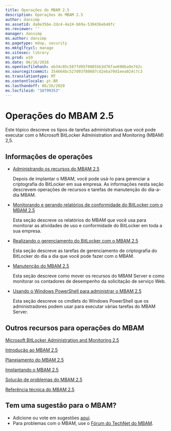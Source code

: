 ```yaml
---
title: Operações do MBAM 2.5
description: Operações do MBAM 2.5
author: dansimp
ms.assetid: da0e35be-2dc4-4a24-b69a-530436eb48fc
ms.reviewer: ''
manager: dansimp
ms.author: dansimp
ms.pagetype: mdop, security
ms.mktglfcycl: manage
ms.sitesec: library
ms.prod: w10
ms.date: 06/16/2016
ms.openlocfilehash: eb34c05c587fd95f08055b3d76fae690ba9e742c
ms.sourcegitcommit: 354664bc527d93f80687cd2eba70d1eea024c7c3
ms.translationtype: MT
ms.contentlocale: pt-BR
ms.lasthandoff: 06/26/2020
ms.locfileid: "10799353"
---
```

# Operações do MBAM 2.5


Este tópico descreve os tipos de tarefas administrativas que você pode executar com o Microsoft BitLocker Administration and Monitoring (MBAM) 2,5.

## Informações de operações


-   [Administrando os recursos do MBAM 2.5](administering-mbam-25-features.md)

    Depois de implantar o MBAM, você pode usá-lo para gerenciar a criptografia do BitLocker em sua empresa. As informações nesta seção descrevem operações de recursos e tarefas de manutenção do dia-a-dia MBAM.

-   [Monitorando e gerando relatórios de conformidade do BitLocker com o MBAM 2.5](monitoring-and-reporting-bitlocker-compliance-with-mbam-25.md)

    Esta seção descreve os relatórios do MBAM que você usa para monitorar as atividades de uso e conformidade do BitLocker em toda a sua empresa.

-   [Realizando o gerenciamento do BitLocker com o MBAM 2.5](performing-bitlocker-management-with-mbam-25.md)

    Esta seção descreve as tarefas de gerenciamento de criptografia do BitLocker do dia a dia que você pode fazer com o MBAM.

-   [Manutenção do MBAM 2.5](maintaining-mbam-25.md)

    Esta seção descreve como mover os recursos do MBAM Server e como monitorar os contadores de desempenho da solicitação de serviço Web.

-   [Usando o Windows PowerShell para administrar o MBAM 2.5](using-windows-powershell-to-administer-mbam-25.md)

    Esta seção descreve os cmdlets do Windows PowerShell que os administradores podem usar para executar várias tarefas do MBAM Server.

## Outros recursos para operações do MBAM


[Microsoft BitLocker Administration and Monitoring 2.5](index.md)

[Introdução ao MBAM 2.5](getting-started-with-mbam-25.md)

[Planejamento do MBAM 2.5](planning-for-mbam-25.md)

[Implantando o MBAM 2.5](deploying-mbam-25.md)

[Solução de problemas do MBAM 2.5](troubleshooting-mbam-25.md)

[Referência técnica do MBAM 2.5](technical-reference-for-mbam-25.md)

## Tem uma sugestão para o MBAM?
- Adicione ou vote em sugestões [aqui](http://mbam.uservoice.com/forums/268571-microsoft-bitlocker-administration-and-monitoring). 
- Para problemas com o MBAM, use o [Fórum do TechNet do MBAM](https://social.technet.microsoft.com/Forums/home?forum=mdopmbam).

 

 





